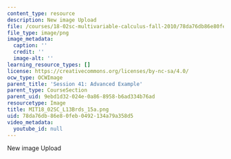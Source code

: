 ```yaml
---
content_type: resource
description: New image Upload
file: /courses/18-02sc-multivariable-calculus-fall-2010/78da76db86e80feb0492134a79a358d5_MIT18_02SC_L13Brds_15a.png
file_type: image/png
image_metadata:
  caption: ''
  credit: ''
  image-alt: ''
learning_resource_types: []
license: https://creativecommons.org/licenses/by-nc-sa/4.0/
ocw_type: OCWImage
parent_title: 'Session 41: Advanced Example'
parent_type: CourseSection
parent_uid: 9ebd1d32-024e-0a86-8958-b6ad334b76ad
resourcetype: Image
title: MIT18_02SC_L13Brds_15a.png
uid: 78da76db-86e8-0feb-0492-134a79a358d5
video_metadata:
  youtube_id: null
---
```

New image Upload